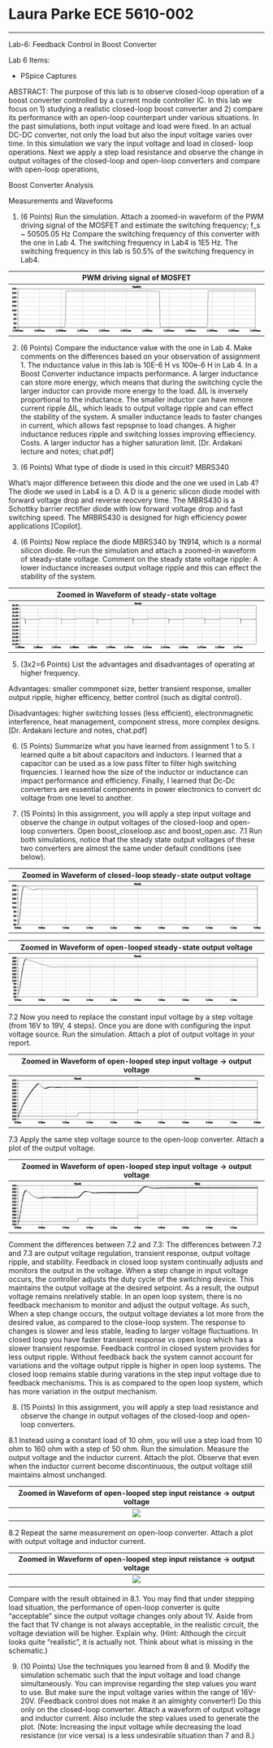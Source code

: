 # Laura Parke ECE 5610-002
---------------------------------------------------------
Lab-6: Feedback Control in Boost Converter

Lab 6 Items:
- PSpice Captures

ABSTRACT: The purpose of this lab is to observe closed-loop operation of a boost converter controlled by a current mode controller IC. In this lab we focus on 1) studying a realistic closed-loop boost converter and 2) compare its performance with an open-loop counterpart under various situations.  In the past simulations, both input voltage and load were fixed. In an actual DC-DC converter, not only the load but also the input voltage varies over time. In this simulation we vary the input voltage and load in closed- loop operations.  Next we apply a step load resistance and observe the change in output voltages of the closed-loop and open-loop converters and compare with open-loop operations,

Boost Converter Analysis

Measurements and Waveforms

1. (6 Points) Run the simulation. Attach a zoomed-in waveform of the PWM driving signal of the MOSFET and estimate the switching frequency;  f_s ~ 50505.05 Hz
Compare the switching frequency of this converter with the one in Lab 4.  The switching frequency in Lab4 is 1E5 Hz.  The switching frequency in this lab is 50.5% of the switching frequency in Lab4.

 PWM driving signal of MOSFET |
:-------------------------:|
![](6data/boost_closeloop_Vg.bmp) |

2. (6 Points) Compare the inductance value with the one in Lab 4. Make comments on the differences based on your observation of assignment 1.  The inductance value in this lab is 10E-6 H vs 100e-6 H in Lab 4.  In a Boost Converter inductance impacts performance.  A larger inductance can store more energy, which means that during the switching cycle the larger inductor can provide more energy to the load.  ΔIL​ is inversely proportional to the inductance.  The smaller inductor can have mmore current ripple  ΔIL​, which leads to output voltage ripple and can effect the stability of the system.  A smaller inductance leads to faster changes in current, which allows fast repspnse to load changes.  A higher inductance reduces ripple and switching losses improving effieciency.  Costs.  A larger inductor has a higher saturation limit. [Dr. Ardakani lecture and notes; chat.pdf]

3. (6 Points) What type of diode is used in this circuit? MBRS340

What’s major difference between this diode and the one we used in Lab 4?  The diode we used in Lab4 is a D.  A D is a generic silicon diode model with forward voltage drop and reverse reocvery time.  The MBRS430 is a Schottky barrier rectifier diode with low forward voltage drop and fast switching speed.  The MRBRS430 is designed for high efficiency power applications [Copilot].

4. (6 Points) Now replace the diode MBRS340 by 1N914, which is a normal silicon diode. Re-run the simulation and attach a zoomed-in waveform of steady-state voltage. Comment on the steady state voltage ripple: A lower inductance increases output voltage ripple and this can effect the stability of the system.

 Zoomed in Waveform of steady-state voltage |
:-------------------------:|
![](6data/boost_closeloop_ss.bmp) |

5. (3x2=6 Points) List the advantages and disadvantages of operating at higher frequency.  

Advantages: smaller commponet size, better transient response, smaller output ripple, higher efficency, better control (such as digital control).

Disadvantages: higher switching losses (less efficient), electronmagnetic interference, heat management, component stress, more complex designs.  [Dr. Ardakani lecture and notes, chat.pdf]

6. (5 Points) Summarize what you have learned from assignment 1 to 5.  I learned quite a bit about capacitors and inductors.  I learned that a capacitor can be used as a low pass filter to filter high switching frquencies.  I learned how the size of the inductor or inductance can impact performance and efficiency. Finally, I learned that Dc-Dc converters are essential components in power electronics to convert dc voltage from one level to another.

7. (15 Points) In this assignment, you will apply a step input voltage and observe the change in output voltages of the closed-loop and open-loop converters. Open boost_closeloop.asc and boost_open.asc.
7.1 Run both simulations, notice that the steady state output voltages of these two converters are almost the same under default conditions (see below).

 Zoomed in Waveform of closed-loop steady-state output voltage |
:-------------------------:|
![](6data/boost_closeloop_ss_vo.bmp) |

 Zoomed in Waveform of open-looped steady-state output voltage |
:-------------------------:|
![](6data/boost_open_ss_vo.bmp) |

7.2 Now you need to replace the constant input voltage by a step voltage (from 16V to 19V, 4 steps).
Once you are done with configuring the input voltage source. Run the simulation. Attach a plot of output voltage in your report.

 Zoomed in Waveform of open-looped step input voltage -> output voltage |
:-------------------------:|
![](6data/boost_closeloop_step.bmp) |

7.3 Apply the same step voltage source to the open-loop converter. Attach a plot of the output voltage. 

 Zoomed in Waveform of open-looped step input voltage -> output voltage |
:-------------------------:|
![](6data/boost_open_step.bmp) |

Comment the differences between 7.2 and 7.3:  The differences between 7.2 and 7.3 are output voltage regulation, transient response, output voltage ripple, and stability. Feedback in closed loop system continually adjusts and monitors the output in the voltage.  When a step change in input voltage occurs, the controller adjusts the duty cycle of the switching device.  This maintains the output voltage at the desired setpoint. As a result, the output voltage remains nrelatively stable.  In an open loop system, there is no feedback mechanism to monitor and adjust the output voltage. As such, When a step change occurs, the output voltage deviates a lot more from the desired value, as compared to the close-loop system. The response to changes is slower and less stable, leading to larger voltage fluctuations. In closed loop you have faster transient response vs open loop which has a slower transient respomse. Feedback control in closed system provides for less output ripple. Without feedback back the system cannot account for variations and the voltage output ripple is higher in open loop systems. The closed loop remains stable during varations in the step input voltage due to feedback mechanisms.  This is as compared to the open loop system, which has more variation in the output mechanism.

8. (15 Points) In this assignment, you will apply a step load resistance and observe the change in output voltages of the closed-loop and open-loop converters.  

8.1 Instead using a constant load of 10 ohm, you will use a step load from 10 ohm to 160 ohm with a step of 50 ohm.  Run the simulation. Measure the output voltage and the inductor current. Attach the plot. Observe that even when the inductor current become discontinuous, the output voltage still maintains almost unchanged. 

 Zoomed in Waveform of open-looped step input reistance -> output voltage |
:-------------------------:|
![](6data/boost_closed_notsure.bmp) |

8.2 Repeat the same measurement on open-loop converter. Attach a plot with output voltage and inductor current. 

 Zoomed in Waveform of open-looped step input reistance -> output voltage |
:-------------------------:|
![](6data/boost_open_step_r2.bmp) |

Compare with the result obtained in 8.1. You may find that under stepping load situation, the performance of open-loop converter is quite “acceptable” since the output voltage changes only about 1V. Aside from the fact that 1V change is not always acceptable, in the realistic circuit, the voltage deviation will be higher. Explain why. (Hint: Although the circuit looks quite “realistic”, it is actually not. Think about what is missing in the schematic.)

9. (10 Points) Use the techniques you learned from 8 and 9. Modify the simulation schematic such that the input voltage and load change simultaneously. You can improvise regarding the step values you want to use. But make sure the input voltage varies within the range of 16V- 20V. (Feedback control does not make it an almighty converter!) Do this only on the closed-loop converter. Attach a waveform of output voltage and inductor current. Also include the step values used to generate the plot. (Note: Increasing the input voltage while decreasing the load resistance (or vice versa) is a less undesirable situation than 7 and 8.)
